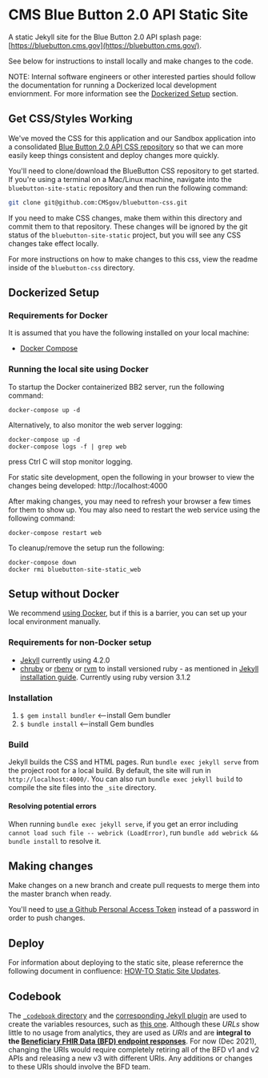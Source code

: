 # CMS Blue Button 2.0 API Static Site
A static Jekyll site for the Blue Button 2.0 API splash page: [https://bluebutton.cms.gov](https://bluebutton.cms.gov/).

See below for instructions to install locally and make changes to the code.

NOTE:  Internal software engineers or other interested parties should follow the documentation for running a Dockerized local development enviornment. For more information see the [Dockerized Setup](#dockerized-setup) section.

## Get CSS/Styles Working
We've moved the CSS for this application and our Sandbox application into a consolidated [Blue Button 2.0 API CSS repository](https://github.com/CMSgov/bluebutton-css) so that we can more easily keep things consistent and deploy changes more quickly.

You'll need to clone/download the BlueButton CSS repository to get started. If you're using a terminal on a Mac/Linux machine, navigate into the `bluebutton-site-static` repository and then run the following command:

```bash
git clone git@github.com:CMSgov/bluebutton-css.git
```

If you need to make CSS changes, make them within this directory and commit them to that repository. These changes will be ignored by the git status of the `bluebutton-site-static` project, but you will see any CSS changes take effect locally.

For more instructions on how to make changes to this css, view the readme inside of the `bluebutton-css` directory.

## Dockerized Setup

### Requirements for Docker

It is assumed that you have the following installed on your local machine:
* [Docker Compose](https://docs.docker.com/compose/install/)

### Running the local site using Docker

To startup the Docker containerized BB2 server, run the following command:

```
docker-compose up -d

```

Alternatively, to also monitor the web server logging:

```
docker-compose up -d
docker-compose logs -f | grep web

```
press Ctrl C will stop monitor logging.

For static site development, open the following in your browser to view the changes being developed:  http://localhost:4000

After making changes, you may need to refresh your browser a few times for them to show up. You may also need to restart the web service using the following command:

```
docker-compose restart web
```

To cleanup/remove the setup run the following:

```
docker-compose down
docker rmi bluebutton-site-static_web
```

## Setup without Docker
We recommend [using Docker](#dockerized-setup), but if this is a barrier, you can set up your local environment manually.

### Requirements for non-Docker setup
* [Jekyll](https://jekyllrb.com/docs/installation/) currently using 4.2.0
* [chruby](https://github.com/postmodern/chruby) or [rbenv](https://github.com/rbenv/rbenv) or [rvm](https://rvm.io/) to install versioned ruby - as mentioned in [Jekyll installation guide](https://jekyllrb.com/docs/installation/). Currently using ruby version 3.1.2

### Installation
1. `$ gem install bundler` <—install Gem bundler
2. `$ bundle install` <—install Gem bundles

### Build
Jekyll builds the CSS and HTML pages. Run `bundle exec jekyll serve` from the project root for a local build. By default, the site will run in `http://localhost:4000/`. You can also run `bundle exec jekyll build` to compile the site files into the `_site` directory.

#### Resolving potential errors
When running `bundle exec jekyll serve`, if you get an error including `cannot load such file -- webrick (LoadError)`, run `bundle add webrick && bundle install` to resolve it.

## Making changes
Make changes on a new branch and create pull requests to merge them into the master branch when ready.

You'll need to [use a Github Personal Access Token](https://docs.github.com/en/authentication/keeping-your-account-and-data-secure/creating-a-personal-access-token) instead of a password in order to push changes.

## Deploy

For information about deploying to the static site, please referernce the following document in confluence: [HOW-TO Static Site Updates](https://confluence.cms.gov/x/84P0Fw).

## Codebook
The [`_codebook` directory](_codebooks/) and the [corresponding Jekyll plugin](_plugins/api_codings.rb) are used to create the variables resources, such as [this one](https://bluebutton.cms.gov/resources/variables/clm_non_utlztn_days_cnt/). Although these *URLs* show little to no usage from analytics, they are used as *URIs* and are **integral to the [Beneficiary FHIR Data (BFD) endpoint responses](https://github.com/CMSgov/beneficiary-fhir-data/tree/b1ca6c4b630f6b0e5aa7e812addabf72bc334fe3/apps/bfd-server/bfd-server-war/src/test/resources/endpoint-responses)**. For now (Dec 2021), changing the URIs would require completely retiring all of the BFD v1 and v2 APIs and releasing a new v3 with different URIs. Any additions or changes to these URIs should involve the BFD team.
